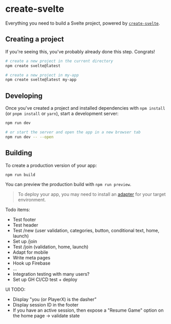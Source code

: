 # create-svelte

Everything you need to build a Svelte project, powered by [`create-svelte`](https://github.com/sveltejs/kit/tree/main/packages/create-svelte).

## Creating a project

If you're seeing this, you've probably already done this step. Congrats!

```bash
# create a new project in the current directory
npm create svelte@latest

# create a new project in my-app
npm create svelte@latest my-app
```

## Developing

Once you've created a project and installed dependencies with `npm install` (or `pnpm install` or `yarn`), start a development server:

```bash
npm run dev

# or start the server and open the app in a new browser tab
npm run dev -- --open
```

## Building

To create a production version of your app:

```bash
npm run build
```

You can preview the production build with `npm run preview`.

> To deploy your app, you may need to install an [adapter](https://kit.svelte.dev/docs/adapters) for your target environment.

Todo items:
- Test footer
- Test header
- Test /new (user validation, categories, button, conditional text, home, launch)
- Set up /join
- Test /join (validation, home, launch)
- Adapt for mobile
- Write meta pages
- Hook up Firebase
- ...
- Integration testing with many users?
- Set up GH CI/CD test + deploy

UI TODO:
- Display "you (or PlayerX) is the dasher"
- Display session ID in the footer
- If you have an active session, then expose a "Resume Game" option on the home page -> validate state

